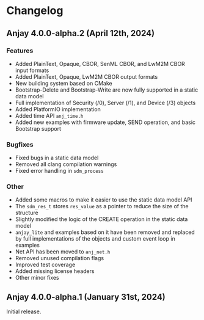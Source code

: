 # Changelog

## Anjay 4.0.0-alpha.2 (April 12th, 2024)

### Features

* Added PlainText, Opaque, CBOR, SenML CBOR, and LwM2M CBOR input formats
* Added PlainText, Opaque, LwM2M CBOR output formats
* New building system based on CMake
* Bootstrap-Delete and Bootstrap-Write are now fully supported in a static data model
* Full implementation of Security (/0), Server (/1), and Device (/3) objects
* Added PlatformIO implementation
* Added time API `anj_time.h`
* Added new examples with firmware update, SEND operation, and basic Bootstrap support

### Bugfixes

* Fixed bugs in a static data model
* Removed all clang compilation warnings
* Fixed error handling in `sdm_process`

### Other

* Added some macros to make it easier to use the static data model API
* The `sdm_res_t` stores `res_value` as a pointer to reduce the size of the structure
* Slightly modified the logic of the CREATE operation in the static data model
* `anjay_lite` and examples based on it have been removed and replaced by full implementations of the objects and custom event loop in examples
* Net API has been moved to `anj_net.h`
* Removed unused compilation flags
* Improved test coverage
* Added missing license headers
* Other minor fixes

## Anjay 4.0.0-alpha.1 (January 31st, 2024)

Initial release.
